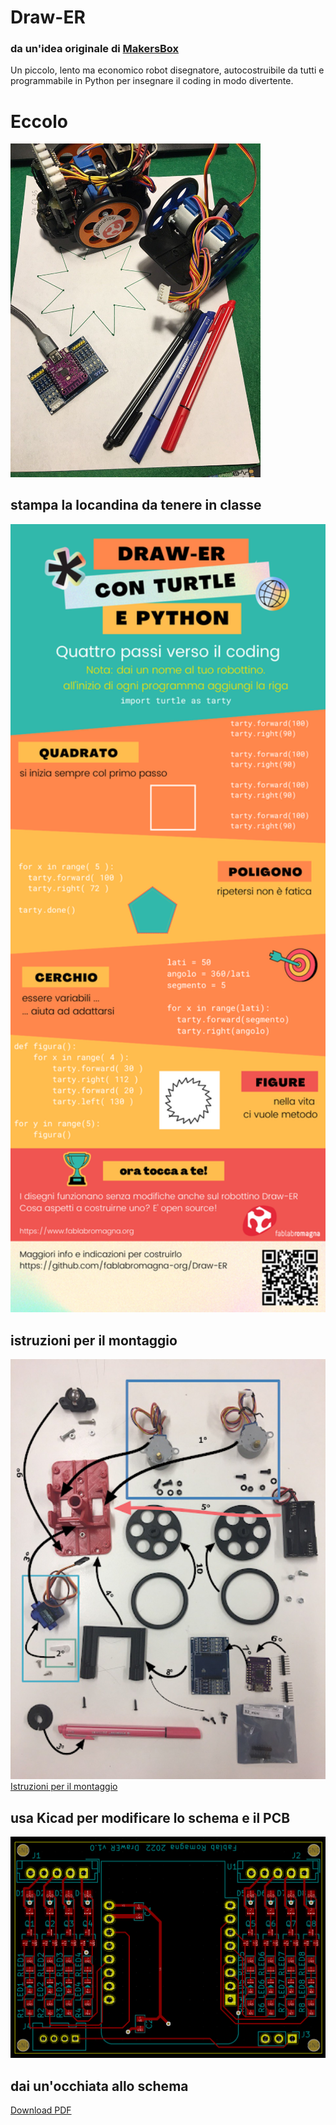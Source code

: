 # Draw-ER
### da un'idea originale di [MakersBox](https://www.instructables.com/Arduino-Drawing-Robot/)
Un piccolo, lento ma economico robot disegnatore, autocostruibile da tutti e programmabile in Python per insegnare il coding in modo divertente.

# Eccolo
<img src="Draw-ER.jpg" alt="Draw-ER" width="400"/>

## stampa la locandina da tenere in classe
<img src="Infografica.png" alt="Locandina" width="600"/>

## istruzioni per il montaggio
<img src="Componenti.png" alt="Componenti" width="600"/>
<a href="https://cutt.ly/montaggio-Draw-ER">Istruzioni per il montaggio</a>


## usa Kicad per modificare lo schema e il PCB
<img src="Draw-ER-pcb.png" alt="PCB" width="600"/>

## dai un'occhiata allo schema
<a href="Schematic.pdf">Download PDF</a>
